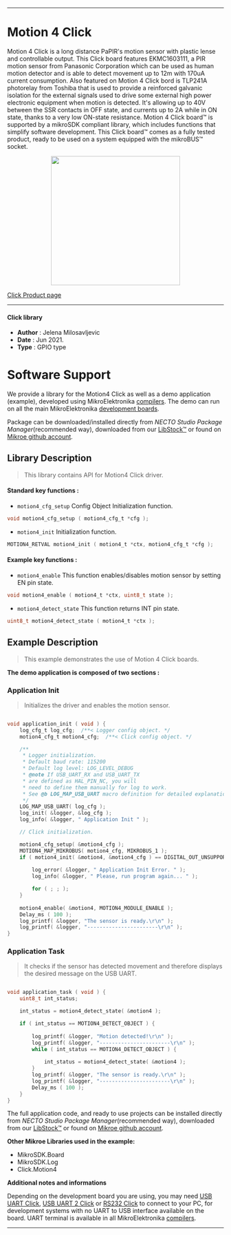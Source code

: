 
---
# Motion 4 Click

Motion 4 Click is a long distance PaPIR's motion sensor with plastic lense and controllable output. This Click board features EKMC1603111, a PIR motion sensor from Panasonic Corporation which can be used as human motion detector and is able to detect movement up to 12m with 170uA current consumption. Also featured on Motion 4 Click bord is TLP241A photorelay from Toshiba that is used to provide a reinforced galvanic isolation for the external signals used to drive some external high power electronic equipment when motion is detected. It's allowing up to 40V between the SSR contacts in OFF state, and currents up to 2A while in ON state, thanks to a very low ON-state resistance. Motion 4 Click board™ is supported by a mikroSDK compliant library, which includes functions that simplify software development. This Click board™ comes as a fully tested product, ready to be used on a system equipped with the mikroBUS™ socket.

<p align="center">
  <img src="https://download.mikroe.com/images/click_for_ide/motion4_click.png" height=300px>
</p>

[Click Product page](https://www.mikroe.com/motion-4-click)

---


#### Click library

- **Author**        : Jelena Milosavljevic
- **Date**          : Jun 2021.
- **Type**          : GPIO type


# Software Support

We provide a library for the Motion4 Click
as well as a demo application (example), developed using MikroElektronika
[compilers](https://www.mikroe.com/necto-studio).
The demo can run on all the main MikroElektronika [development boards](https://www.mikroe.com/development-boards).

Package can be downloaded/installed directly from *NECTO Studio Package Manager*(recommended way), downloaded from our [LibStock&trade;](https://libstock.mikroe.com) or found on [Mikroe github account](https://github.com/MikroElektronika/mikrosdk_click_v2/tree/master/clicks).

## Library Description

> This library contains API for Motion4 Click driver.

#### Standard key functions :

- `motion4_cfg_setup` Config Object Initialization function.
```c
void motion4_cfg_setup ( motion4_cfg_t *cfg );
```

- `motion4_init` Initialization function.
```c
MOTION4_RETVAL motion4_init ( motion4_t *ctx, motion4_cfg_t *cfg );
```

#### Example key functions :

- `motion4_enable` This function enables/disables motion sensor by setting EN pin state.
```c
void motion4_enable ( motion4_t *ctx, uint8_t state );
```

- `motion4_detect_state` This function returns INT pin state.
```c
uint8_t motion4_detect_state ( motion4_t *ctx );
```

## Example Description

> This example demonstrates the use of Motion 4 Click boards.

**The demo application is composed of two sections :**

### Application Init

> Initializes the driver and enables the motion sensor.

```c

void application_init ( void ) {
    log_cfg_t log_cfg;  /**< Logger config object. */
    motion4_cfg_t motion4_cfg;  /**< Click config object. */

    /** 
     * Logger initialization.
     * Default baud rate: 115200
     * Default log level: LOG_LEVEL_DEBUG
     * @note If USB_UART_RX and USB_UART_TX 
     * are defined as HAL_PIN_NC, you will 
     * need to define them manually for log to work. 
     * See @b LOG_MAP_USB_UART macro definition for detailed explanation.
     */
    LOG_MAP_USB_UART( log_cfg );
    log_init( &logger, &log_cfg );
    log_info( &logger, " Application Init " );

    // Click initialization.

    motion4_cfg_setup( &motion4_cfg );
    MOTION4_MAP_MIKROBUS( motion4_cfg, MIKROBUS_1 );
    if ( motion4_init( &motion4, &motion4_cfg ) == DIGITAL_OUT_UNSUPPORTED_PIN ) {
       
        log_error( &logger, " Application Init Error. " );
        log_info( &logger, " Please, run program again... " );

        for ( ; ; );
    }
    
    motion4_enable( &motion4, MOTION4_MODULE_ENABLE );
    Delay_ms ( 100 );
    log_printf( &logger, "The sensor is ready.\r\n" );
    log_printf( &logger, "-----------------------\r\n" );
}

```

### Application Task

> It checks if the sensor has detected movement and therefore displays the desired message on the USB UART.

```c

void application_task ( void ) {
    uint8_t int_status;

    int_status = motion4_detect_state( &motion4 );

    if ( int_status == MOTION4_DETECT_OBJECT ) {
        
        log_printf( &logger, "Motion detected!\r\n" );
        log_printf( &logger, "-----------------------\r\n" );
        while ( int_status == MOTION4_DETECT_OBJECT ) {
           
            int_status = motion4_detect_state( &motion4 );
        }
        log_printf( &logger, "The sensor is ready.\r\n" );
        log_printf( &logger, "-----------------------\r\n" );
        Delay_ms ( 100 );
    }
}

```

The full application code, and ready to use projects can be installed directly from *NECTO Studio Package Manager*(recommended way), downloaded from our [LibStock&trade;](https://libstock.mikroe.com) or found on [Mikroe github account](https://github.com/MikroElektronika/mikrosdk_click_v2/tree/master/clicks).

**Other Mikroe Libraries used in the example:**

- MikroSDK.Board
- MikroSDK.Log
- Click.Motion4

**Additional notes and informations**

Depending on the development board you are using, you may need
[USB UART Click](https://www.mikroe.com/usb-uart-click),
[USB UART 2 Click](https://www.mikroe.com/usb-uart-2-click) or
[RS232 Click](https://www.mikroe.com/rs232-click) to connect to your PC, for
development systems with no UART to USB interface available on the board. UART
terminal is available in all MikroElektronika
[compilers](https://shop.mikroe.com/compilers).

---
